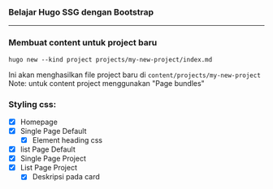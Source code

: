 ### Belajar Hugo SSG dengan Bootstrap
---

### Membuat content untuk project baru
```
hugo new --kind project projects/my-new-project/index.md
```
Ini akan menghasilkan file project baru di <code>content/projects/my-new-project</code>
Note: untuk content project menggunakan "Page bundles"

### Styling css:

- [x] Homepage
- [x] Single Page Default
  - [x] Element heading css
- [x] list Page Default
- [x] Single Page Project
- [x] List Page Project
  - [x] Deskripsi pada card